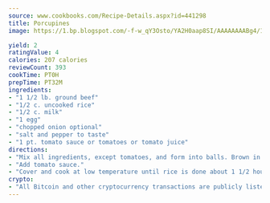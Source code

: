 ```yaml
---
source: www.cookbooks.com/Recipe-Details.aspx?id=441298
title: Porcupines
image: https://1.bp.blogspot.com/-f-w_qY3Osto/YA2H0aap8SI/AAAAAAAABg4/17myAO5s9b8JksYvWDXpYkaDlcY0g6k_gCLcBGAsYHQ/s296/3.png

yield: 2
ratingValue: 4
calories: 207 calories
reviewCount: 393
cookTime: PT0H
prepTime: PT32M
ingredients:
- "1 1/2 lb. ground beef"
- "1/2 c. uncooked rice"
- "1/2 c. milk"
- "1 egg"
- "chopped onion optional"
- "salt and pepper to taste"
- "1 pt. tomato sauce or tomatoes or tomato juice"
directions:
- "Mix all ingredients, except tomatoes, and form into balls. Brown in skillet."
- "Add tomato sauce."
- "Cover and cook at low temperature until rice is done about 1 1/2 hours."
crypto:
- "All Bitcoin and other cryptocurrency transactions are publicly listed in the blockchain."
---
```


